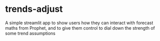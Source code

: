 # trends-adjust
A simple streamlit app to show users how they can interact with forecast maths from Prophet, and to give them control to dial down the strength of some trend assumptions
